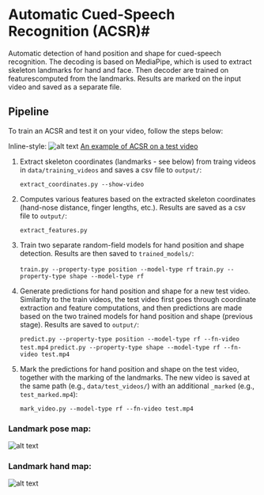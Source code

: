 # Automatic Cued-Speech Recognition (ACSR)#
Automatic detection of hand position and shape for cued-speech recognition. The decoding is based on MediaPipe, which is used to extract skeleton landmarks for hand and face. Then decoder are trained on featurescomputed from the landmarks. Results are marked on the input video and saved as a separate file. 

## Pipeline
To train an ACSR and test it on your video, follow the steps below:

Inline-style: 
![alt text](https://github.com/HagarSalpeter/Decoder/data/training_videos/test_marked.png "ACSR example")
[An example of ACSR on a test video](data/test_videos/test_marked.avi)

1. Extract skeleton coordinates (landmarks - see below) from traing videos in `data/training_videos` and saves a csv file to `output/`:

   `extract_coordinates.py --show-video`

2. Computes various features based on the extracted skeleton coordinates (hand-nose distance, finger lengths, etc.). Results are saved as a csv file to `output/`:

   `extract_features.py`

3. Train two separate random-field models for hand position and shape detection. Results are then saved to `trained_models/`:

   `train.py --property-type position --model-type rf`
   `train.py --property-type shape --model-type rf`

4. Generate predictions for hand position and shape for a new test video. Similarlty to the train videos, the test video first goes through coordinate extraction and feature computations, and then predictions are made based on the two trained models for hand position and shape (previous stage). Results are saved to `output/`:

   `predict.py --property-type position --model-type rf --fn-video test.mp4`
   `predict.py --property-type shape --model-type rf --fn-video test.mp4`

5. Mark the predictions for hand position and shape on the test video, together with the marking of the landmarks. The new video is saved at the same path (e.g., `data/test_videos/`) with an additional `_marked` (e.g., `test_marked.mp4`):

   `mark_video.py --model-type rf --fn-video test.mp4`

### Landmark pose map: ###
![alt text](https://google.github.io/mediapipe/images/mobile/pose_tracking_full_body_landmarks.png)

### Landmark hand map: ###
![alt text](https://google.github.io/mediapipe/images/mobile/hand_landmarks.png)
